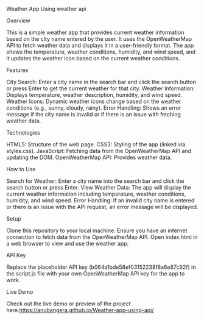 Weather App Using weather api

Overview

This is a simple weather app that provides current weather information based on the city name entered by the user. It uses the OpenWeatherMap API to fetch weather data and displays it in a user-friendly format. The app shows the temperature, weather conditions, humidity, and wind speed, and it updates the weather icon based on the current weather conditions.

Features

City Search: Enter a city name in the search bar and click the search button or press Enter to get the current weather for that city.
Weather Information: Displays temperature, weather description, humidity, and wind speed.
Weather Icons: Dynamic weather icons change based on the weather conditions (e.g., sunny, cloudy, rainy).
Error Handling: Shows an error message if the city name is invalid or if there is an issue with fetching weather data.

Technologies

HTML5: Structure of the web page.
CSS3: Styling of the app (linked via styles.css).
JavaScript: Fetching data from the OpenWeatherMap API and updating the DOM.
OpenWeatherMap API: Provides weather data.


How to Use

Search for Weather: Enter a city name into the search bar and click the search button or press Enter.
View Weather Data: The app will display the current weather information including temperature, weather conditions, humidity, and wind speed.
Error Handling: If an invalid city name is entered or there is an issue with the API request, an error message will be displayed.

Setup

Clone this repository to your local machine.
Ensure you have an internet connection to fetch data from the OpenWeatherMap API.
Open index.html in a web browser to view and use the weather app.

API Key

Replace the placeholder API key (b064a1bde58ef03152238f8a6e87c92f) in the script.js file with your own OpenWeatherMap API key for the app to work.

Live Demo

Check out the live demo or preview of the project here.https://anubangera.github.io/Weather-app-using-api/


